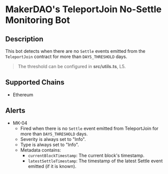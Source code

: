 # MakerDAO's TeleportJoin No-Settle Monitoring Bot

## Description

This bot detects when there are no `Settle` events emitted from the `TeleportJoin` contract for more than `DAYS_THRESHOLD` days.

> The threshold can be configured in **src/utils.ts**, L5.

## Supported Chains

- Ethereum

## Alerts

- MK-04
  - Fired when there is no `Settle` event emitted from TeleportJoin for more than `DAYS_THRESHOLD` days.
  - Severity is always set to "Info".
  - Type is always set to "Info".
  - Metadata contains:
    - `currentBlockTimestamp`: The current block's timestamp.
    - `latestSettleTimestamp`: The timestamp of the latest Settle event emitted (if it is known).
